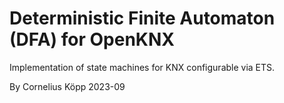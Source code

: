 # Deterministic Finite Automaton (DFA) for OpenKNX

Implementation of state machines for KNX configurable via ETS.

By Cornelius Köpp 2023-09